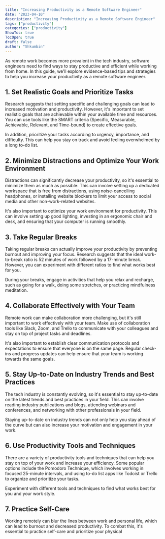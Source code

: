```yaml
---
title: "Increasing Productivity as a Remote Software Engineer"
date: "2023-04-10"
description: "Increasing Productivity as a Remote Software Engineer"
tags: ["productivity"]
categories: ["productivity"]
ShowToc: true
TocOpen: true
draft: false
author: "Shkumbin"
---
```


As remote work becomes more prevalent in the tech industry, software engineers need to find ways to stay productive and efficient while working from home. In this guide, we'll explore evidence-based tips and strategies to help you increase your productivity as a remote software engineer.

## 1. Set Realistic Goals and Prioritize Tasks

Research suggests that setting specific and challenging goals can lead to increased motivation and productivity. However, it's important to set realistic goals that are achievable within your available time and resources. You can use tools like the SMART criteria (Specific, Measurable, Achievable, Relevant, and Time-bound) to create effective goals.

In addition, prioritize your tasks according to urgency, importance, and difficulty. This can help you stay on track and avoid feeling overwhelmed by a long to-do list.

## 2. Minimize Distractions and Optimize Your Work Environment

Distractions can significantly decrease your productivity, so it's essential to minimize them as much as possible. This can involve setting up a dedicated workspace that is free from distractions, using noise-cancelling headphones, or installing website blockers to limit your access to social media and other non-work-related websites.

It's also important to optimize your work environment for productivity. This can involve setting up good lighting, investing in an ergonomic chair and desk, and ensuring that your computer is running smoothly.

## 3. Take Regular Breaks

Taking regular breaks can actually improve your productivity by preventing burnout and improving your focus. Research suggests that the ideal work-to-break ratio is 52 minutes of work followed by a 17-minute break. However, you can experiment with different ratios to find what works best for you.

During your breaks, engage in activities that help you relax and recharge, such as going for a walk, doing some stretches, or practicing mindfulness meditation.

## 4. Collaborate Effectively with Your Team

Remote work can make collaboration more challenging, but it's still important to work effectively with your team. Make use of collaboration tools like Slack, Zoom, and Trello to communicate with your colleagues and stay on top of project tasks and deadlines.

It's also important to establish clear communication protocols and expectations to ensure that everyone is on the same page. Regular check-ins and progress updates can help ensure that your team is working towards the same goals.

## 5. Stay Up-to-Date on Industry Trends and Best Practices

The tech industry is constantly evolving, so it's essential to stay up-to-date on the latest trends and best practices in your field. This can involve reading industry publications and blogs, attending webinars and conferences, and networking with other professionals in your field.

Staying up-to-date on industry trends can not only help you stay ahead of the curve but can also increase your motivation and engagement in your work.

## 6. Use Productivity Tools and Techniques

There are a variety of productivity tools and techniques that can help you stay on top of your work and increase your efficiency. Some popular options include the Pomodoro Technique, which involves working in focused 25-minute intervals, and using to-do list apps like Todoist or Trello to organize and prioritize your tasks.

Experiment with different tools and techniques to find what works best for you and your work style.

## 7. Practice Self-Care

Working remotely can blur the lines between work and personal life, which can lead to burnout and decreased productivity. To combat this, it's essential to practice self-care and prioritize your physical
